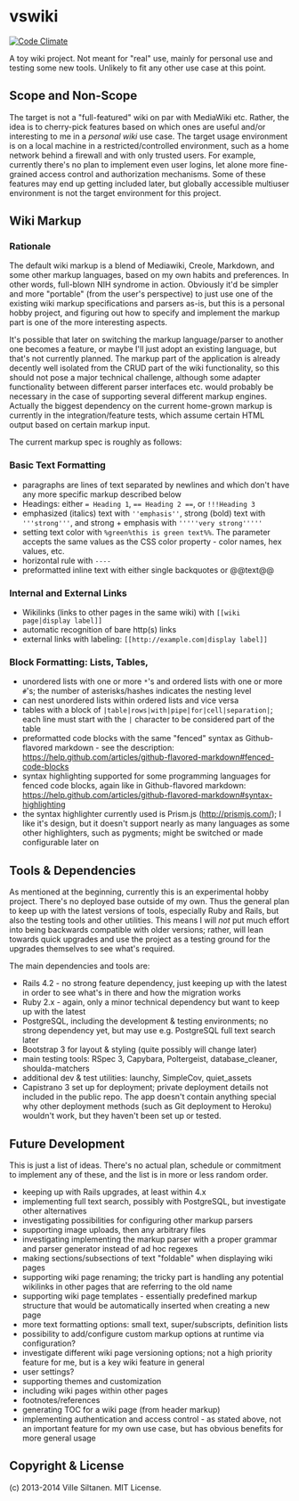 # vswiki

[![Code Climate](https://codeclimate.com/github/villez/vswiki.png)](https://codeclimate.com/github/villez/vswiki)

A toy wiki project. Not meant for "real" use, mainly for personal use
and testing some new tools. Unlikely to fit any other use case at this
point.

## Scope and Non-Scope

The target is not a "full-featured" wiki on par with MediaWiki
etc. Rather, the idea is to cherry-pick features based on which ones
are useful and/or interesting to me in a *personal wiki* use case. The
target usage environment is on a local machine in a
restricted/controlled environment, such as a home network behind a
firewall and with only trusted users. For example, currently there's
no plan to implement even user logins, let alone more fine-grained
access control and authorization mechanisms. Some of these features
may end up getting included later, but globally accessible multiuser
environment is not the target environment for this project.


## Wiki Markup

### Rationale

The default wiki markup is a blend of Mediawiki, Creole, Markdown, and
some other markup languages, based on my own habits and
preferences. In other words, full-blown NIH syndrome in
action. Obviously it'd be simpler and more "portable" (from the user's
perspective) to just use one of the existing wiki markup
specifications and parsers as-is, but this is a personal hobby
project, and figuring out how to specify and implement the markup part
is one of the more interesting aspects.

It's possible that later on switching the markup language/parser to
another one becomes a feature, or maybe I'll just adopt an existing
language, but that's not currently planned. The markup part of the
application is already decently well isolated from the CRUD part of
the wiki functionality, so this should not pose a major technical
challenge, although some adapter functionality between different
parser interfaces etc. would probably be necessary in the case of
supporting several different markup engines. Actually the biggest
dependency on the current home-grown markup is currently in the
integration/feature tests, which assume certain HTML output based on
certain markup input.

The current markup spec is roughly as follows:

### Basic Text Formatting

 * paragraphs are lines of text separated by newlines and which don't have
   any more specific markup described below
 * Headings: either `= Heading 1`,  `== Heading 2 ==`, or
  `!!!Heading 3`
 * emphasized (italics) text with `''emphasis''`, strong (bold) text with
   `'''strong'''`, and strong + emphasis with `'''''very strong'''''`
 * setting text color with `%green%this is green text%%`. The parameter
   accepts the same values as the CSS color property - color names,
   hex values, etc. 
 * horizontal rule with `----`
 * preformatted inline text with either single backquotes or @@text@@
 
### Internal and External Links

 * Wikilinks (links to other pages in the same wiki) with `[[wiki page|display label]]`
 * automatic recognition of bare http(s) links
 * external links with labeling: `[[http://example.com|display label]]`

### Block Formatting: Lists, Tables, 

 * unordered lists with one or more `*`'s and ordered lists with one or more
   `#`'s; the number of asterisks/hashes indicates the nesting level
 * can nest unordered lists within ordered lists and vice versa
 * tables with a block of
   `|table|rows|with|pipe|for|cell|separation|`; each line must start
   with the `|` character to be considered part of the table
 * preformatted code blocks with the same "fenced" syntax as
   Github-flavored markdown - see the description:
   https://help.github.com/articles/github-flavored-markdown#fenced-code-blocks
 * syntax highlighting supported for some programming languages for
   fenced code blocks, again like in Github-flavored markdown:
   https://help.github.com/articles/github-flavored-markdown#syntax-highlighting
 * the syntax highlighter currently used is Prism.js
   (http://prismjs.com/); I like it's design, but it doesn't support
   nearly as many languages as some other highlighters, such as
   pygments; might be switched or made configurable later on


## Tools & Dependencies

As mentioned at the beginning, currently this is an experimental hobby
project. There's no deployed base outside of my own. Thus the general
plan to keep up with the latest versions of tools, especially Ruby and
Rails, but also the testing tools and other utilities. This means I
will *not* put much effort into being backwards compatible with older
versions; rather, will lean towards quick upgrades and use the project
as a testing ground for the upgrades themselves to see what's required.

The main dependencies and tools are:

 * Rails 4.2 - no strong feature dependency, just keeping up with the latest
   in order to see what's in there and how the migration works
 * Ruby 2.x - again, only a minor technical dependency but want to
   keep up with the latest
 * PostgreSQL, including the development & testing environments; no
   strong dependency yet, but may use e.g. PostgreSQL full text search later
 * Bootstrap 3 for layout & styling (quite possibly will change later)
 * main testing tools: RSpec 3, Capybara, Poltergeist, database_cleaner, shoulda-matchers
 * additional dev & test utilities: launchy, SimpleCov, quiet_assets
 * Capistrano 3 set up for deployment; private deployment details not
   included in the public repo. The app doesn't contain anything
   special why other deployment methods (such as Git deployment to Heroku) wouldn't work, but they
   haven't been set up or tested.


## Future Development

This is just a list of ideas. There's no actual plan, schedule or
commitment to implement any of these, and the list is in more or less
random order.

 * keeping up with Rails upgrades, at least within 4.x
 * implementing full text search, possibly with PostgreSQL, but
   investigate other alternatives 
 * investigating possibilities for configuring other markup parsers
 * supporting image uploads, then any arbitrary files
 * investigating implementing the markup parser with a proper grammar
   and parser generator instead of ad hoc regexes
 * making sections/subsections of text "foldable" when displaying wiki pages
 * supporting wiki page renaming; the tricky part is handling
   any potential wikilinks in other pages that are referring to the
   old name
 * supporting wiki page templates - essentially predefined markup
   structure that would be automatically inserted when creating a new page
 * more text formatting options: small text, super/subscripts, definition
   lists
 * possibility to add/configure custom markup options at runtime via configuration?
 * investigate different wiki page versioning options; not a high
   priority feature for me, but is a key wiki feature in general
 * user settings?
 * supporting themes and customization
 * including wiki pages within other pages
 * footnotes/references
 * generating TOC for a wiki page (from header markup)
 * implementing authentication and access control - as stated above, not an
   important feature for my own use case, but has obvious benefits for
   more general usage
   

## Copyright & License

(c) 2013-2014 Ville Siltanen. MIT License.
